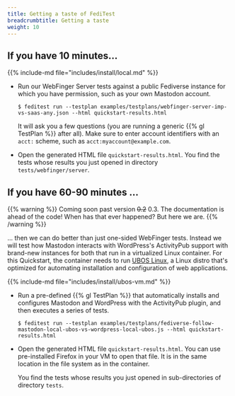 ```yaml
---
title: Getting a taste of FediTest
breadcrumbtitle: Getting a taste
weight: 10
---
```


## If you have 10 minutes...

{{% include-md file="includes/install/local.md" %}}

* Run our WebFinger Server tests against a public Fediverse instance for which you have
permission, such as your own Mastodon account.

  ```
  $ feditest run --testplan examples/testplans/webfinger-server-imp-vs-saas-any.json --html quickstart-results.html
  ```

  It will ask you a few questions (you are running a generic {{% gl TestPlan %}} after all).
  Make sure to enter account identifiers with an `acct:` scheme, such as `acct:myaccount@example.com`.

* Open the generated HTML file `quickstart-results.html`. You find the tests whose results
you just opened in directory `tests/webfinger/server`.


## If you have 60-90 minutes ...

{{% warning %}}
Coming soon past version ~~0.2~~ 0.3. The documentation is ahead of the code! When has that ever happened?
But here we are.
{{% /warning %}}

... then we can do better than just one-sided WebFinger tests. Instead we will test
how Mastodon interacts with WordPress's ActivityPub support with brand-new instances
for both that run in a virtualized Linux container. For this Quickstart, the container
needs to run [UBOS Linux](https://ubos.net/docs/glossary/linux/), a Linux distro that's
optimized for automating installation and configuration of web applications.

{{% include-md file="includes/install/ubos-vm.md" %}}

* Run a pre-defined {{% gl TestPlan %}} that automatically installs and configures
  Mastodon and WordPress with the ActivityPub plugin, and then executes a series of tests.

  ```
  $ feditest run --testplan examples/testplans/fediverse-follow-mastodon-local-ubos-vs-wordpress-local-ubos.js --html quickstart-results.html
  ```

* Open the generated HTML file `quickstart-results.html`. You can use pre-installed
  Firefox in your VM to open that file. It is in the same location in the file system
  as in the container.

  You find the tests whose results you just opened in sub-directories of directory `tests`.

